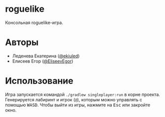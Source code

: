 # roguelike
Консольная roguelike-игра.

# Авторы
* Леденева Екатерина ([@ekiuled](https://github.com/ekiuled))
* Елисеев Егор ([@EliseevEgor](https://github.com/EliseevEgor))

# Использование
Игра запускается командой `./gradlew singleplayer:run` в корне проекта. Генерируется лабиринт и игрок (`@`), которым можно управлять с помощью <kbd>WASD</kbd>.
Чтобы выйти из игры, нажмите на <kbd>Esc</kbd> или закройте окно.
